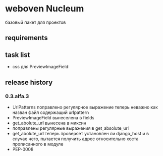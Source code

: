 # weboven Nucleum

базовый пакет для проектов


## requirements


## task list
* css для PreviewImageField


## release history
### 0.3.alfa.3
* UrlPatterns поправлено регулярное выражение теперь неважно как назван файл содержащий urlpattern
* PreviewImageField вынеселена в fields
* get_abolute_url вынесена в миксин
* поправлены регулярные выражения в get_absolute_url
* get_abolute_url теперь проверяет установлен ли django_host и в случае чего, пытается получить адрес относительно хоста прописанного в модуле
* PEP-0008
